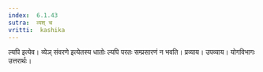 ```yaml
---
index:  6.1.43
sutra:  व्यश् च
vritti:  kashika 
---
```


ल्यपि इत्येव। व्येञ् संवरणे इत्येतस्य धातोः ल्यपि परतः सम्प्रसारणं न भवति। प्रव्याय। उपव्याय। योगविभागः उत्तरार्थः।

